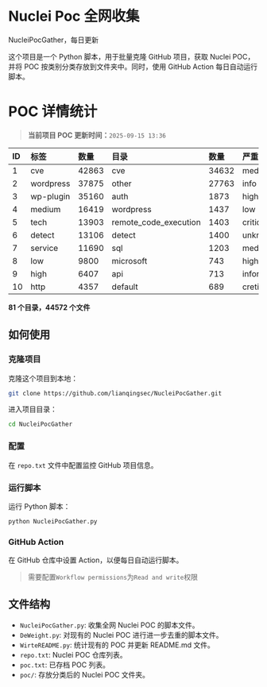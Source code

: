 # Nuclei Poc 全网收集
NucleiPocGather，每日更新

这个项目是一个 Python 脚本，用于批量克隆 GitHub 项目，获取 Nuclei POC，并将 POC 按类别分类存放到文件夹中。同时，使用 GitHub Action 每日自动运行脚本。
# POC 详情统计

> **当前项目 POC 更新时间：**`2025-09-15 13:36`

| ID | 标签      | 数量 | 目录       | 数量 | 严重性   | 数量 |
|:---| :-------- | :--- | :--------- | :--- | :------- | :--- |
| 1 | cve | 42863 | cve | 34632 | medium | 23024 |
| 2 | wordpress | 37875 | other | 27763 | info | 19887 |
| 3 | wp-plugin | 35160 | auth | 1873 | high | 14061 |
| 4 | medium | 16419 | wordpress | 1437 | low | 11079 |
| 5 | tech | 13903 | remote_code_execution | 1403 | critical | 8008 |
| 6 | detect | 13106 | detect | 1400 | unknown | 102 |
| 7 | service | 11690 | sql | 1203 | meduim | 16 |
| 8 | low | 9800 | microsoft | 743 | hight | 16 |
| 9 | high | 6407 | api | 713 | informative | 12 |
| 10 | http | 4357 | default | 689 | cretical | 2 |

**81 个目录，44572 个文件**
## 如何使用

### 克隆项目

克隆这个项目到本地：

```bash
git clone https://github.com/lianqingsec/NucleiPocGather.git
```

进入项目目录：

```bash
cd NucleiPocGather
```

### 配置

在 `repo.txt` 文件中配置监控 GitHub 项目信息。

### 运行脚本

运行 Python 脚本：

```bash
python NucleiPocGather.py
```

### GitHub Action

在 GitHub 仓库中设置 Action，以便每日自动运行脚本。

> 需要配置`Workflow permissions`为`Read and write`权限

## 文件结构

- `NucleiPocGather.py`: 收集全网 Nuclei POC 的脚本文件。
- `DeWeight.py`: 对现有的 Nuclei POC 进行进一步去重的脚本文件。
- `WirteREADME.py`: 统计现有的 POC 并更新 README.md 文件。
- `repo.txt`: Nuclei POC 仓库列表。
- `poc.txt`: 已存档 POC 列表。
- `poc/`: 存放分类后的 Nuclei POC 文件夹。


